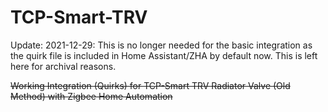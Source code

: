 # TCP-Smart-TRV
Update: 2021-12-29: This is no longer needed for the basic integration as the quirk file is included in Home Assistant/ZHA by default now.
This is left here for archival reasons.

~~Working Integration (Quirks) for TCP-Smart TRV Radiator Valve (Old Method) with Zigbee Home Automation~~
